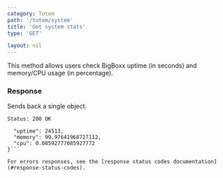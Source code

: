 ```yaml
---
category: Totem
path: '/totem/system'
title: 'Get system stats'
type: 'GET'

layout: nil
---
```


This method allows users check BigBoxx uptime (in seconds) and memory/CPU usage (in percentage).

### Response

Sends back a single object.

```Status: 200 OK```
```{
  "uptime": 24513,
  "memory": 99.97641968727112,
  "cpu": 0.08592777085927772
}```

For errors responses, see the [response status codes documentation](#response-status-codes).